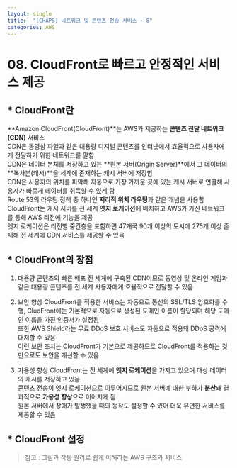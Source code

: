 ```yaml
---
layout: single
title:  "[CHAP5] 네트워크 및 콘텐츠 전송 서비스 - 8"
categories: AWS
---
```


# 08. CloudFront로 빠르고 안정적인 서비스 제공

## * CloudFront란

**Amazon CloudFront(CloudFront)**는 AWS가 제공하는 **콘텐츠 전달 네트워크(CDN)** 서비스  
CDN은 동영상 파일과 같은 대용량 디지털 콘텐츠를 인터넷에서 효율적으로 사용자에게 전달하기 위한 네트워크를 말함  
CDN은 데이터 본체를 저장하고 있는 **원본 서버(Origin Server)**에서 그 데이터의 **복사본(캐시)**을 세계에 존재하는 캐시 서버에 저장함  
CDN은 사용자의 위치를 파악해 자동으로 가장 가까운 곳에 있는 캐시 서버로 연결해 사용자가 빠르게 데이터를 취득할 수 있게 함  
Route 53의 라우팅 정책 중 하나인 **지리적 위치 라우팅**과 같은 개념을 사용함  
CloudFront는 캐시 서버를 전 세계 **엣지 로케이션**에 배치하고 AWS가 가진 네트워크를 통해 AWS 리전에 기능을 제공  
엣지 로케이션은 리전별 중간층을 포함하면 47개국 90개 이상의 도시에 275개 이상 존재해 전 세계에 CDN 서비스를 제공할 수 있음  


## * CloudFront의 장점

1. 대용량 콘텐츠의 빠른 배포
전 세계에 구축된 CDN이므로 동영상 및 온라인 게임과 같은 대용량 콘텐츠를 전 세계 사용자에게 효율적으로 전달할 수 있음  

2. 보안 향상
CloudFront를 적용한 서비스는 자동으로 통신의 SSL/TLS 암호화를 수행, CludFront에는 기본적으로 자동으로 생성된 도메인 이름이 할당되며 해당 도메인 이름을 가진 인증서가 설정됨  
또한 AWS Shield라는 무료 DDoS 보호 서비스도 자동으로 적용돼 DDoS 공격에 대처할 수 있음  
이런 보안 조치는 CloudFront가 기본으로 제공하므로 CloudFront를 적용하는 것만으로도 보안을 개선할 수 있음  

3. 가용성 향상
CloudFront는 전 세계에 **엣지 로케이션**을 가지고 있으며 대상 데이터의 캐시를 저장하고 있음  
콘텐츠 전송이 엣지 로케이션으로 이루어지므로 원본 서버에 대한 부하가 **분산**돼 결과적으로 **가용성 향상**으로 이어지게 됨  
원본 서버에서 장애가 발생했을 때의 동작도 설정할 수 있어 더욱 유연한 서비스를 제공할 수 있음  


## * CloudFront 설정





> 참고 : 그림과 작동 원리로 쉽게 이해하는 AWS 구조와 서비스